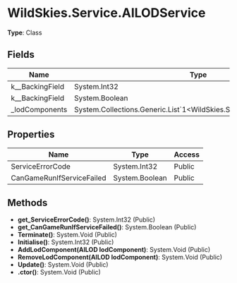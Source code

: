 ﻿# WildSkies.Service.AILODService

**Type**: Class

## Fields

| Name | Type | Access |
|------|------|--------|
| <ServiceErrorCode>k__BackingField | System.Int32 | Private |
| <CanGameRunIfServiceFailed>k__BackingField | System.Boolean | Private |
| _lodComponents | System.Collections.Generic.List`1<WildSkies.Service.AILODServiceEntity> | Private |

## Properties

| Name | Type | Access |
|------|------|--------|
| ServiceErrorCode | System.Int32 | Public |
| CanGameRunIfServiceFailed | System.Boolean | Public |

## Methods

- **get_ServiceErrorCode()**: System.Int32 (Public)
- **get_CanGameRunIfServiceFailed()**: System.Boolean (Public)
- **Terminate()**: System.Void (Public)
- **Initialise()**: System.Int32 (Public)
- **AddLodComponent(AILOD lodComponent)**: System.Void (Public)
- **RemoveLodComponent(AILOD lodComponent)**: System.Void (Public)
- **Update()**: System.Void (Public)
- **.ctor()**: System.Void (Public)

